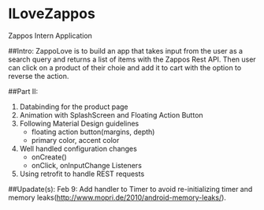 # ILoveZappos
Zappos Intern Application

##Intro:
   ZappoLove is to build an app that takes input from the user as a search query and returns a list of items with the Zappos Rest API.
    Then user can click on a product of their choie and add it to cart with the option to reverse the action. 

##Part II: 
1) Databinding for the product page <br />
2) Animation with SplashScreen and Floating Action Button<br />
3) Following Material Design guidelines<br />
   * floating action button(margins, depth)<br />
   * primary color, accent color<br />
4) Well handled configuration changes<br />
   * onCreate()<br />
   * onClick, onInputChange Listeners<br />
5) Using retrofit to handle REST requests<br />

##Upadate(s):
  Feb 9: Add handler to Timer to avoid re-initializing timer and memory leaks(http://www.mopri.de/2010/android-memory-leaks/).
